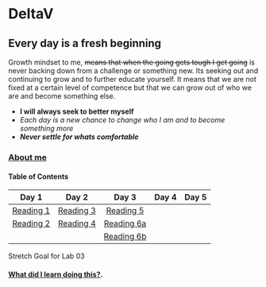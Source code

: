 # DeltaV
## Every day is a fresh beginning

Growth mindset to me, ~~means that when the going gets tough I get going~~ is never backing down from a challenge or something new. Its seeking out and continuing to grow and to further educate yourself. It means that we are not fixed at a certain level of competence but that we can grow out of who we are and become something else. 
- **I will always seek to better myself**
-  *Each day is a new chance to change who I am and to become something more* 
- ***Never settle for whats comfortable*** 

### [About me](AboutMe.md)

#### Table of Contents


|Day 1                       | Day 2                     | Day 3                      |  Day 4       |  Day 5      |
|:-----:                     |:-----:                    |:-----:                     |  :-----:     |:-----:      |
|[Reading 1](Reading-01.md)  |[Reading 3](Reading-03.md) |[Reading 5](Reading-05.md)  |              |             |
|[Reading 2](Reading-02.md)  |[Reading 4](Reading-04.md) |[Reading 6a](Reading-06a.md)|   	         |   	       |
|   	                     |   	                     |[Reading 6b](Reading-06b.md)|   	         |   	       |  




Stretch Goal for Lab 03
#### [What did I learn doing this?](WhatILearned.md).